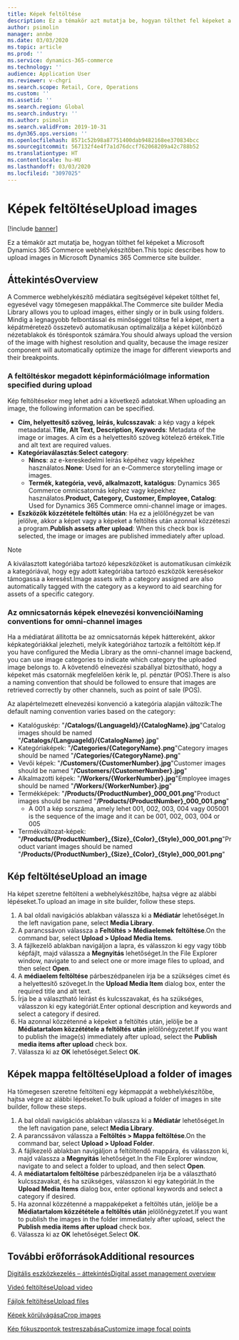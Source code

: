 ```yaml
---
title: Képek feltöltése
description: Ez a témakör azt mutatja be, hogyan tölthet fel képeket a Microsoft Dynamics 365 Commerce webhelykészítőben.
author: psimolin
manager: annbe
ms.date: 03/03/2020
ms.topic: article
ms.prod: ''
ms.service: dynamics-365-commerce
ms.technology: ''
audience: Application User
ms.reviewer: v-chgri
ms.search.scope: Retail, Core, Operations
ms.custom: ''
ms.assetid: ''
ms.search.region: Global
ms.search.industry: ''
ms.author: psimolin
ms.search.validFrom: 2019-10-31
ms.dyn365.ops.version: ''
ms.openlocfilehash: 8571c52b98a87751400dab9482168ee370834bcc
ms.sourcegitcommit: 567132f4e4f7a1d76dccf762068209a42c788b52
ms.translationtype: HT
ms.contentlocale: hu-HU
ms.lasthandoff: 03/03/2020
ms.locfileid: "3097025"
---
```

# <a name="upload-images"></a><span data-ttu-id="c6a88-103">Képek feltöltése</span><span class="sxs-lookup"><span data-stu-id="c6a88-103">Upload images</span></span>

[!include [banner](includes/banner.md)]

<span data-ttu-id="c6a88-104">Ez a témakör azt mutatja be, hogyan tölthet fel képeket a Microsoft Dynamics 365 Commerce webhelykészítőben.</span><span class="sxs-lookup"><span data-stu-id="c6a88-104">This topic describes how to upload images in Microsoft Dynamics 365 Commerce site builder.</span></span>

## <a name="overview"></a><span data-ttu-id="c6a88-105">Áttekintés</span><span class="sxs-lookup"><span data-stu-id="c6a88-105">Overview</span></span>

<span data-ttu-id="c6a88-106">A Commerce webhelykészítő médiatára segítségével képeket tölthet fel, egyesével vagy tömegesen mappákkal.</span><span class="sxs-lookup"><span data-stu-id="c6a88-106">The Commerce site builder Media Library allows you to upload images, either singly or in bulk using folders.</span></span> <span data-ttu-id="c6a88-107">Mindig a legnagyobb felbontással és minőséggel töltse fel a képet, mert a képátméretező összetevő automatikusan optimalizálja a képet különböző nézetablakok és töréspontok számára.</span><span class="sxs-lookup"><span data-stu-id="c6a88-107">You should always upload the version of the image with highest resolution and quality, because the image resizer component will automatically optimize the image for different viewports and their breakpoints.</span></span>

### <a name="image-information-specified-during-upload"></a><span data-ttu-id="c6a88-108">A feltöltéskor megadott képinformáció</span><span class="sxs-lookup"><span data-stu-id="c6a88-108">Image information specified during upload</span></span>

<span data-ttu-id="c6a88-109">Kép feltöltésekor meg lehet adni a következő adatokat.</span><span class="sxs-lookup"><span data-stu-id="c6a88-109">When uploading an image, the following information can be specified.</span></span>

- <span data-ttu-id="c6a88-110">**Cím, helyettesítő szöveg, leírás, kulcsszavak**: a kép vagy a képek metaadatai.</span><span class="sxs-lookup"><span data-stu-id="c6a88-110">**Title, Alt Text, Description, Keywords**: Metadata of the image or images.</span></span> <span data-ttu-id="c6a88-111">A cím és a helyettesítő szöveg kötelező értékek.</span><span class="sxs-lookup"><span data-stu-id="c6a88-111">Title and alt text are required values.</span></span>
- <span data-ttu-id="c6a88-112">**Kategóriaválasztás**:</span><span class="sxs-lookup"><span data-stu-id="c6a88-112">**Select category**:</span></span>
    - <span data-ttu-id="c6a88-113">**Nincs**: az e-kereskedelmi leírás képéhez vagy képekhez használatos.</span><span class="sxs-lookup"><span data-stu-id="c6a88-113">**None**: Used for an e-Commerce storytelling image or images.</span></span>
    - <span data-ttu-id="c6a88-114">**Termék, kategória, vevő, alkalmazott, katalógus**: Dynamics 365 Commerce omnicsatornás képhez vagy képekhez használatos.</span><span class="sxs-lookup"><span data-stu-id="c6a88-114">**Product, Category, Customer, Employee, Catalog**: Used for Dynamics 365 Commerce omni-channel image or images.</span></span>
- <span data-ttu-id="c6a88-115">**Eszközök közzététele feltöltés után**: Ha ez a jelölőnégyzet be van jelölve, akkor a képet vagy a képeket a feltöltés után azonnal közzéteszi a program.</span><span class="sxs-lookup"><span data-stu-id="c6a88-115">**Publish assets after upload**: When this check box is selected, the image or images are published immediately after upload.</span></span>

> [!NOTE]
> <span data-ttu-id="c6a88-116">A kiválasztott kategóriába tartozó képeszközöket is automatikusan címkézik a kategóriával, hogy egy adott kategóriába tartozó eszközök keresésekor támogassa a keresést.</span><span class="sxs-lookup"><span data-stu-id="c6a88-116">Image assets with a category assigned are also automatically tagged with the category as a keyword to aid searching for assets of a specific category.</span></span>

### <a name="naming-conventions-for-omni-channel-images"></a><span data-ttu-id="c6a88-117">Az omnicsatornás képek elnevezési konvenciói</span><span class="sxs-lookup"><span data-stu-id="c6a88-117">Naming conventions for omni-channel images</span></span> 

<span data-ttu-id="c6a88-118">Ha a médiatárat állította be az omnicsatornás képek háttereként, akkor képkategóriákkal jelezheti, melyik kategóriához tartozik a feltöltött kép.</span><span class="sxs-lookup"><span data-stu-id="c6a88-118">If you have configured the Media Library as the omni-channel image backend, you can use image categories to indicate which category the uploaded image belongs to.</span></span> <span data-ttu-id="c6a88-119">A követendő elnevezési szabállyal biztosítható, hogy a képeket más csatornák megfelelően kérik le, pl. pénztár (POS).</span><span class="sxs-lookup"><span data-stu-id="c6a88-119">There is also a naming convention that should be followed to ensure that images are retrieved correctly by other channels, such as point of sale (POS).</span></span>

<span data-ttu-id="c6a88-120">Az alapértelmezett elnevezési konvenció a kategória alapján változik:</span><span class="sxs-lookup"><span data-stu-id="c6a88-120">The default naming convention varies based on the category:</span></span>
- <span data-ttu-id="c6a88-121">Katalóguskép: "**/Catalogs/\{LanguageId\}/\{CatalogName\}.jpg**"</span><span class="sxs-lookup"><span data-stu-id="c6a88-121">Catalog images should be named "**/Catalogs/\{LanguageId\}/\{CatalogName\}.jpg**"</span></span>
- <span data-ttu-id="c6a88-122">Kategóriaképek: "**/Categories/\{CategoryName\}.png**"</span><span class="sxs-lookup"><span data-stu-id="c6a88-122">Category images should be named "**/Categories/\{CategoryName\}.png**"</span></span>
- <span data-ttu-id="c6a88-123">Vevői képek: "**/Customers/\{CustomerNumber\}.jpg**"</span><span class="sxs-lookup"><span data-stu-id="c6a88-123">Customer images should be named "**/Customers/\{CustomerNumber\}.jpg**"</span></span>
- <span data-ttu-id="c6a88-124">Alkalmazotti képek: "**/Workers/\{WorkerNumber\}.jpg**"</span><span class="sxs-lookup"><span data-stu-id="c6a88-124">Employee images should be named "**/Workers/\{WorkerNumber\}.jpg**"</span></span>
- <span data-ttu-id="c6a88-125">Termékképek: "**/Products/\{ProductNumber\}_000_001.png**"</span><span class="sxs-lookup"><span data-stu-id="c6a88-125">Product images should be named "**/Products/\{ProductNumber\}_000_001.png**"</span></span>
    - <span data-ttu-id="c6a88-126">A 001 a kép sorszáma, amely lehet 001, 002, 003, 004 vagy 005</span><span class="sxs-lookup"><span data-stu-id="c6a88-126">001 is the sequence of the image and it can be 001, 002, 003, 004 or 005</span></span>
- <span data-ttu-id="c6a88-127">Termékváltozat-képek: "**/Products/\{ProductNumber\}\_\{Size\}\_\{Color\}\_\{Style\}\_000_001.png**"</span><span class="sxs-lookup"><span data-stu-id="c6a88-127">Product variant images should be named "**/Products/\{ProductNumber\}\_\{Size\}\_\{Color\}\_\{Style\}\_000_001.png**"</span></span>

## <a name="upload-an-image"></a><span data-ttu-id="c6a88-128">Kép feltöltése</span><span class="sxs-lookup"><span data-stu-id="c6a88-128">Upload an image</span></span>

<span data-ttu-id="c6a88-129">Ha képet szeretne feltölteni a webhelykészítőbe, hajtsa végre az alábbi lépéseket.</span><span class="sxs-lookup"><span data-stu-id="c6a88-129">To upload an image in site builder, follow these steps.</span></span>

1. <span data-ttu-id="c6a88-130">A bal oldali navigációs ablakban válassza ki a **Médiatár** lehetőséget.</span><span class="sxs-lookup"><span data-stu-id="c6a88-130">In the left navigation pane, select **Media Library**.</span></span>
1. <span data-ttu-id="c6a88-131">A parancssávon válassza a **Feltöltés \> Médiaelemek feltöltése**.</span><span class="sxs-lookup"><span data-stu-id="c6a88-131">On the command bar, select **Upload \> Upload Media Items**.</span></span>
1. <span data-ttu-id="c6a88-132">A fájlkezelő ablakban navigáljon a lapra, és válasszon ki egy vagy több képfájlt, majd válassza a **Megnyitás** lehetőséget.</span><span class="sxs-lookup"><span data-stu-id="c6a88-132">In the File Explorer window, navigate to and select one or more image files to upload, and then select **Open**.</span></span>
1. <span data-ttu-id="c6a88-133">A **médiaelem feltöltése** párbeszédpanelen írja be a szükséges címet és a helyettesítő szöveget.</span><span class="sxs-lookup"><span data-stu-id="c6a88-133">In the **Upload Media Item** dialog box, enter the required title and alt text.</span></span>
1. <span data-ttu-id="c6a88-134">Írja be a választható leírást és kulcsszavakat, és ha szükséges, válasszon ki egy kategóriát.</span><span class="sxs-lookup"><span data-stu-id="c6a88-134">Enter optional description and keywords and select a category if desired.</span></span> 
1. <span data-ttu-id="c6a88-135">Ha azonnal közzétenné a képeket a feltöltés után, jelölje be a **Médiatartalom közzététele a feltöltés után** jelölőnégyzetet.</span><span class="sxs-lookup"><span data-stu-id="c6a88-135">If you want to publish the image(s) immediately after upload, select the **Publish media items after upload** check box.</span></span>
1. <span data-ttu-id="c6a88-136">Válassza ki az **OK** lehetőséget.</span><span class="sxs-lookup"><span data-stu-id="c6a88-136">Select **OK**.</span></span>

## <a name="upload-a-folder-of-images"></a><span data-ttu-id="c6a88-137">Képek mappa feltöltése</span><span class="sxs-lookup"><span data-stu-id="c6a88-137">Upload a folder of images</span></span>

<span data-ttu-id="c6a88-138">Ha tömegesen szeretne feltölteni egy képmappát a webhelykészítőbe, hajtsa végre az alábbi lépéseket.</span><span class="sxs-lookup"><span data-stu-id="c6a88-138">To bulk upload a folder of images in site builder, follow these steps.</span></span>

1. <span data-ttu-id="c6a88-139">A bal oldali navigációs ablakban válassza ki a **Médiatár** lehetőséget.</span><span class="sxs-lookup"><span data-stu-id="c6a88-139">In the left navigation pane, select **Media Library**.</span></span>
1. <span data-ttu-id="c6a88-140">A parancssávon válassza a **Feltöltés \> Mappa feltöltése**.</span><span class="sxs-lookup"><span data-stu-id="c6a88-140">On the command bar, select **Upload \> Upload Folder**.</span></span>
1. <span data-ttu-id="c6a88-141">A fájlkezelő ablakban navigáljon a feltöltendő mappára, és válasszon ki, majd válassza a **Megnyitás** lehetőséget.</span><span class="sxs-lookup"><span data-stu-id="c6a88-141">In the File Explorer window, navigate to and select a folder to upload, and then select **Open**.</span></span>
1. <span data-ttu-id="c6a88-142">A **médiatartalom feltöltése** párbeszédpanelen írja be a választható kulcsszavakat, és ha szükséges, válasszon ki egy kategóriát.</span><span class="sxs-lookup"><span data-stu-id="c6a88-142">In the **Upload Media Items** dialog box, enter optional keywords and select a category if desired.</span></span> 
1. <span data-ttu-id="c6a88-143">Ha azonnal közzétenné a mappaképeket a feltöltés után, jelölje be a **Médiatartalom közzététele a feltöltés után** jelölőnégyzetet.</span><span class="sxs-lookup"><span data-stu-id="c6a88-143">If you want to publish the images in the folder immediately after upload, select the **Publish media items after upload** check box.</span></span>
1. <span data-ttu-id="c6a88-144">Válassza ki az **OK** lehetőséget.</span><span class="sxs-lookup"><span data-stu-id="c6a88-144">Select **OK**.</span></span>

## <a name="additional-resources"></a><span data-ttu-id="c6a88-145">További erőforrások</span><span class="sxs-lookup"><span data-stu-id="c6a88-145">Additional resources</span></span>

[<span data-ttu-id="c6a88-146">Digitális eszközkezelés – áttekintés</span><span class="sxs-lookup"><span data-stu-id="c6a88-146">Digital asset management overview</span></span>](dam-overview.md)

[<span data-ttu-id="c6a88-147">Videó feltöltése</span><span class="sxs-lookup"><span data-stu-id="c6a88-147">Upload video</span></span>](dam-upload-video.md)

[<span data-ttu-id="c6a88-148">Fájlok feltöltése</span><span class="sxs-lookup"><span data-stu-id="c6a88-148">Upload files</span></span>](dam-upload-files.md)

[<span data-ttu-id="c6a88-149">Képek körülvágása</span><span class="sxs-lookup"><span data-stu-id="c6a88-149">Crop images</span></span>](dam-crop-images.md)

[<span data-ttu-id="c6a88-150">Kép fókuszpontok testreszabása</span><span class="sxs-lookup"><span data-stu-id="c6a88-150">Customize image focal points</span></span>](dam-custom-focal-point.md)
